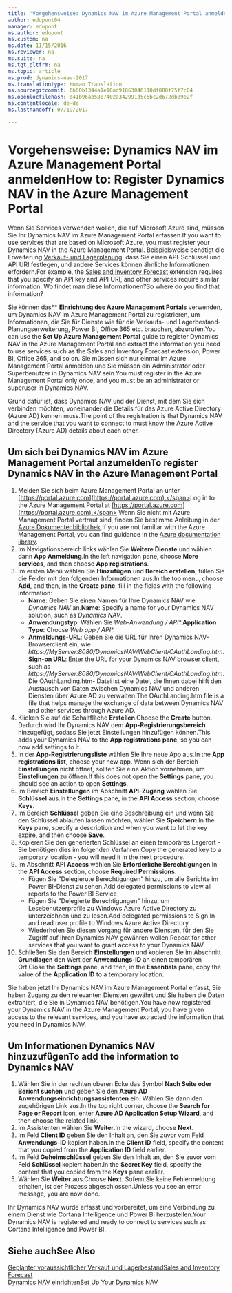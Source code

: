 ```yaml
---
title: 'Vorgehensweise: Dynamics NAV im Azure Management Portal anmelden'
author: edupont04
manager: edupont
ms.author: edupont
ms.custom: na
ms.date: 11/15/2016
ms.reviewer: na
ms.suite: na
ms.tgt_pltfrm: na
ms.topic: article
ms.prod: dynamics-nav-2017
ms.translationtype: Human Translation
ms.sourcegitcommit: 6b60b1344a1e18ad91863046110df880f75f7c04
ms.openlocfilehash: d41b96ab5807402a342991d5c5bc2d672db09e2f
ms.contentlocale: de-de
ms.lasthandoff: 07/19/2017

---
```

# <a name="how-to-register-dynamics-nav-in-the-azure-management-portal"></a><span data-ttu-id="68694-102">Vorgehensweise: Dynamics NAV im Azure Management Portal anmelden</span><span class="sxs-lookup"><span data-stu-id="68694-102">How to: Register Dynamics NAV in the Azure Management Portal</span></span>
<span data-ttu-id="68694-103">Wenn Sie Services verwenden wollen, die auf Microsoft Azure sind, müssen Sie Ihr Dynamics NAV im Azure Management Portal erfassen.</span><span class="sxs-lookup"><span data-stu-id="68694-103">If you want to use services that are based on Microsoft Azure, you must register your Dynamics NAV in the Azure Management Portal.</span></span> <span data-ttu-id="68694-104">Beispielsweise benötigt die Erweiterung [Verkauf- und Lagerplanung](ui-extensions-sales-forecast.md), dass Sie einen API-Schlüssel und API URI festlegen, und andere Services können ähnliche Informationen erfordern.</span><span class="sxs-lookup"><span data-stu-id="68694-104">For example, the [Sales and Inventory Forecast](ui-extensions-sales-forecast.md) extension requires that you specify an API key and API URI, and other services require similar information.</span></span> <span data-ttu-id="68694-105">Wo findet man diese Informationen?</span><span class="sxs-lookup"><span data-stu-id="68694-105">So where do you find that information?</span></span>

<span data-ttu-id="68694-106">Sie können das** **Einrichtung des Azure Management Portals** verwenden, um Dynamics NAV im Azure Management Portal zu registrieren, um Informationen, die Sie für Dienste wie für die Verkaufs- und Lagerbestand-Planungserweiterung, Power BI, Office 365 etc. brauchen, abzurufen.</span><span class="sxs-lookup"><span data-stu-id="68694-106">You can use the **Set Up Azure Management Portal** guide to register Dynamics NAV in the Azure Management Portal and extract the information you need to use services such as the Sales and Inventory Forecast extension, Power BI, Office 365, and so on.</span></span> <span data-ttu-id="68694-107">Sie müssen sich nur einmal im Azure Management Portal anmelden und Sie müssen ein Administrator oder Superbenutzer in Dynamics NAV sein.</span><span class="sxs-lookup"><span data-stu-id="68694-107">You must register in the Azure Management Portal only once, and you must be an administrator or superuser in Dynamics NAV.</span></span>

<span data-ttu-id="68694-108">Grund dafür ist, dass Dynamics NAV und der Dienst, mit dem Sie sich verbinden möchten, voneinander die Details für das Azure Active Directory (Azure AD) kennen muss.</span><span class="sxs-lookup"><span data-stu-id="68694-108">The point of the registration is that Dynamics NAV and the service that you want to connect to must know the Azure Active Directory (Azure AD) details about each other.</span></span>

## <a name="to-register-dynamics-nav-in-the-azure-management-portal"></a><span data-ttu-id="68694-109">Um sich bei Dynamics NAV im Azure Management Portal anzumelden</span><span class="sxs-lookup"><span data-stu-id="68694-109">To register Dynamics NAV in the Azure Management Portal</span></span>
1. <span data-ttu-id="68694-110">Melden Sie sich beim Azure Management Portal an unter [https://portal.azure.com](https://portal.azure.com).</span><span class="sxs-lookup"><span data-stu-id="68694-110">Log in to the Azure Management Portal at [https://portal.azure.com](https://portal.azure.com).</span></span>
    <span data-ttu-id="68694-111">Wenn Sie nicht mit Azure Management Portal vertraut sind, finden Sie bestimme Anleitung in der [Azure Dokumentenbibliothek](https://azure.microsoft.com/en-us/documentation/articles).</span><span class="sxs-lookup"><span data-stu-id="68694-111">If you are not familiar with the Azure Management Portal, you can find guidance in the [Azure documentation library](https://azure.microsoft.com/en-us/documentation/articles).</span></span>
2. <span data-ttu-id="68694-112">Im Navigationsbereich links wählen Sie **Weitere Dienste** und wählen dann **App Anmeldung**.</span><span class="sxs-lookup"><span data-stu-id="68694-112">In the left navigation pane, choose **More services**, and then choose **App registrations**.</span></span>
3. <span data-ttu-id="68694-113">Im ersten Menü wählen Sie **Hinzufügen** und **Bereich erstellen**, füllen Sie die Felder mit den folgenden Informationen aus:</span><span class="sxs-lookup"><span data-stu-id="68694-113">In the top menu, choose **Add**, and then, in the **Create pane**, fill in the fields with the following information:</span></span>
    - <span data-ttu-id="68694-114">**Name**: Geben Sie einen Namen für Ihre Dynamics NAV wie *Dynamics NAV* an.</span><span class="sxs-lookup"><span data-stu-id="68694-114">**Name**: Specify a name for your Dynamics NAV solution, such as *Dynamics NAV*.</span></span>
    - <span data-ttu-id="68694-115">**Anwendungstyp**: Wählen Sie **Web-Anwendung* / API**.</span><span class="sxs-lookup"><span data-stu-id="68694-115">**Application Type**: Choose **Web app* / API**.</span></span>
    - <span data-ttu-id="68694-116">**Anmeldungs-URL**: Geben Sie die URL für Ihren Dynamics NAV-Browserclient ein, wie *https://MyServer:8080/DynamicsNAV/WebClient/OAuthLanding.htm*.</span><span class="sxs-lookup"><span data-stu-id="68694-116">**Sign-on URL**: Enter the URL for your Dynamics NAV browser client, such as *https://MyServer:8080/DynamicsNAV/WebClient/OAuthLanding.htm*.</span></span>
        <span data-ttu-id="68694-117">Die OAuthLanding.htm- Datei ist eine Datei, die Ihnen dabei hilft den Austausch von Daten zwischen Dynamics NAV und anderen Diensten über Azure AD zu verwalten.</span><span class="sxs-lookup"><span data-stu-id="68694-117">The OAuthLanding.htm file is a file that helps manage the exchange of data between Dynamics NAV and other services through Azure AD.</span></span>
4. <span data-ttu-id="68694-118">Klicken Sie auf die Schaltfläche **Erstellen**.</span><span class="sxs-lookup"><span data-stu-id="68694-118">Choose the **Create** button.</span></span>
    <span data-ttu-id="68694-119">Dadurch wird Ihr Dynamics NAV dem **App-Registrierungsbereich** hinzugefügt, sodass Sie jetzt Einstellungen hinzufügen können.</span><span class="sxs-lookup"><span data-stu-id="68694-119">This adds your Dynamics NAV to the **App registrations pane**, so you can now add settings to it.</span></span>
5. <span data-ttu-id="68694-120">In der **App-Registrierungsliste** wählen Sie Ihre neue App aus.</span><span class="sxs-lookup"><span data-stu-id="68694-120">In the **App registrations list**, choose your new app.</span></span> <span data-ttu-id="68694-121">Wenn sich der Bereich **Einstellungen** nicht öffnet, sollten Sie eine Aktion vornehmen, um **Einstellungen** zu öffnen.</span><span class="sxs-lookup"><span data-stu-id="68694-121">If this does not open the **Settings** pane, you should see an action to open **Settings**.</span></span>
6. <span data-ttu-id="68694-122">Im Bereich **Einstellungen** im Abschnitt **API-Zugang** wählen Sie **Schlüssel** aus.</span><span class="sxs-lookup"><span data-stu-id="68694-122">In the **Settings** pane, in the **API Access** section, choose **Keys**.</span></span>
7. <span data-ttu-id="68694-123">Im Bereich **Schlüssel** geben Sie eine Beschreibung ein und wenn Sie den Schlüssel ablaufen lassen möchten, wählen Sie **Speichern**.</span><span class="sxs-lookup"><span data-stu-id="68694-123">In the **Keys** pane, specify a description and when you want to let the key expire, and then choose **Save**.</span></span>
8. <span data-ttu-id="68694-124">Kopieren Sie den generierten Schlüssel an einen temporäres Lagerort - Sie benötigen dies im folgenden Verfahren.</span><span class="sxs-lookup"><span data-stu-id="68694-124">Copy the generated key to a temporary location - you will need it in the next procedure.</span></span>
9. <span data-ttu-id="68694-125">Im Abschnitt **API Access** wählen Sie **Erforderliche Berechtigungen**.</span><span class="sxs-lookup"><span data-stu-id="68694-125">In the **API Access** section, choose **Required Permissions**.</span></span>
    - <span data-ttu-id="68694-126">Fügen Sie "Delegierute Berechtigungen" hinzu, um alle Berichte im Power BI-Dienst zu sehen.</span><span class="sxs-lookup"><span data-stu-id="68694-126">Add delegated permissions to view all reports to the Power BI Service</span></span>
    - <span data-ttu-id="68694-127">Fügen Sie "Delegierte Berechtigungen" hinzu, um Lesebenutzerprofile zu Windows Azure Active Directory zu unterzeichnen und zu lesen.</span><span class="sxs-lookup"><span data-stu-id="68694-127">Add delegated permissions to Sign In and read user profile to Windows Azure Active Directory</span></span>
    - <span data-ttu-id="68694-128">Wiederholen Sie diesen Vorgang für andere Diensten, für den Sie Zugriff auf Ihren Dynamics NAV gewähren wollen.</span><span class="sxs-lookup"><span data-stu-id="68694-128">Repeat for other services that you want to grant access to your Dynamics NAV</span></span>
10. <span data-ttu-id="68694-129">Schließen Sie den Bereich **Einstellungen** und kopieren Sie im Abschnitt **Grundlagen** den Wert der **Anwendungs-ID** an einen temporären Ort.</span><span class="sxs-lookup"><span data-stu-id="68694-129">Close the **Settings** pane, and then, in the **Essentials** pane, copy the value of the **Application ID** to a temporary location.</span></span>

<span data-ttu-id="68694-130">Sie haben jetzt Ihr Dynamics NAV im Azure Management Portal erfasst, Sie haben Zugang zu den relevanten Diensten gewährt und Sie haben die Daten extrahiert, die Sie in Dynamics NAV benötigen.</span><span class="sxs-lookup"><span data-stu-id="68694-130">You have now registered your Dynamics NAV in the Azure Management Portal, you have given access to the relevant services, and you have extracted the information that you need in Dynamics NAV.</span></span>  

## <a name="to-add-the-information-to-dynamics-nav"></a><span data-ttu-id="68694-131">Um Informationen Dynamics NAV hinzuzufügen</span><span class="sxs-lookup"><span data-stu-id="68694-131">To add the information to Dynamics NAV</span></span>
1. <span data-ttu-id="68694-132">Wählen Sie in der rechten oberen Ecke das Symbol **Nach Seite oder Bericht suchen** und geben Sie den **Azure AD Anwendungseinrichtungsassistenten** ein. Wählen Sie dann den zugehörigen Link aus.</span><span class="sxs-lookup"><span data-stu-id="68694-132">In the top right corner, choose the **Search for Page or Report** icon, enter **Azure AD Application Setup Wizard**, and then choose the related link.</span></span>
2. <span data-ttu-id="68694-133">Im Assistenten wählen Sie **Weiter**.</span><span class="sxs-lookup"><span data-stu-id="68694-133">In the wizard, choose **Next**.</span></span>
3. <span data-ttu-id="68694-134">Im Feld **Client ID** geben Sie den Inhalt an, den Sie zuvor vom Feld **Anwendungs-ID** kopiert haben.</span><span class="sxs-lookup"><span data-stu-id="68694-134">In the **Client ID** field, specify the content that you copied from the **Application ID** field earlier.</span></span>
4. <span data-ttu-id="68694-135">Im Feld **Geheimschlüssel** geben Sie den Inhalt an, den Sie zuvor vom Feld **Schlüssel** kopiert haben.</span><span class="sxs-lookup"><span data-stu-id="68694-135">In the **Secret Key** field, specify the content that you copied from the **Keys** pane earlier.</span></span>
5. <span data-ttu-id="68694-136">Wählen Sie **Weiter** aus.</span><span class="sxs-lookup"><span data-stu-id="68694-136">Choose **Next**.</span></span> <span data-ttu-id="68694-137">Sofern Sie keine Fehlermeldung erhalten, ist der Prozess abgeschlossen.</span><span class="sxs-lookup"><span data-stu-id="68694-137">Unless you see an error message, you are now done.</span></span>

<span data-ttu-id="68694-138">Ihr Dynamics NAV wurde erfasst und vorbereitet, um eine Verbindung zu einem Dienst wie Cortana Intelligence und Power BI herzustellen.</span><span class="sxs-lookup"><span data-stu-id="68694-138">Your Dynamics NAV is registered and ready to connect to services such as Cortana Intelligence and Power BI.</span></span>

## <a name="see-also"></a><span data-ttu-id="68694-139">Siehe auch</span><span class="sxs-lookup"><span data-stu-id="68694-139">See Also</span></span>
[<span data-ttu-id="68694-140">Geplanter voraussichtlicher Verkauf und Lagerbestand</span><span class="sxs-lookup"><span data-stu-id="68694-140">Sales and Inventory Forecast</span></span>](ui-extensions-sales-forecast.md)  
[<span data-ttu-id="68694-141">Dynamics NAV einrichten</span><span class="sxs-lookup"><span data-stu-id="68694-141">Set Up Your Dynamics NAV</span></span>](setup.md)  

